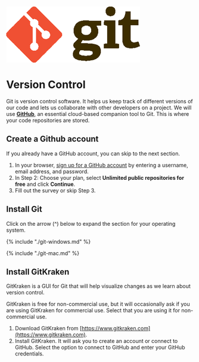 ![](/assets/gitLogo.png)

# Version Control
Git is version control software. It helps us keep track of different versions of our code and lets us collaborate with other developers on a project. We will use [**GitHub**](https://github.com), an essential cloud-based companion tool to Git. This is where your code repositories are stored.

## Create a Github account
If you already have a GitHub account, you can skip to the next section.

1. In your browser, [sign up for a GitHub account](https://github.com/join?source=header-home) by entering a username, email address, and password.
1. In Step 2: Choose your plan, select **Unlimited public repositories for free** and click **Continue**.
1. Fill out the survey or skip Step 3.

## Install Git
Click on the arrow (^) below to expand the section for your operating system.

<!--sec data-title="Windows" data-id="section0" data-show=true data-collapse=true ces-->

{% include "./git-windows.md" %}

<!--endsec-->

<!--sec data-title="Mac" data-id="section1" data-show=true data-collapse=true ces-->

{% include "./git-mac.md" %}
   
<!--endsec-->

## Install GitKraken
GitKraken is a GUI for Git that will help visualize changes as we learn about version control. 

GitKraken is free for non-commercial use, but it will occasionally ask if you are using GitKraken for commercial use. Select that you are using it for non-commercial use.

1. Download GitKraken from [https://www.gitkraken.com](https://www.gitkraken.com).
1. Install GitKraken. It will ask you to create an account or connect to GitHub. Select the option to connect to GitHub and enter your GitHub credentials.

